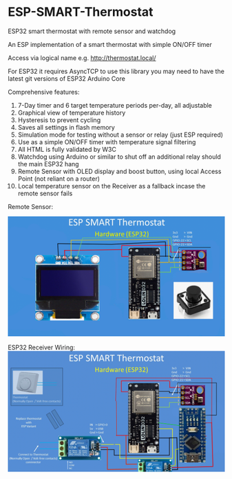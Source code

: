 # ESP-SMART-Thermostat
ESP32 smart thermostat with remote sensor and watchdog

An ESP implementation of a smart thermostat with simple ON/OFF timer

Access via logical name e.g. http://thermostat.local/


For ESP32 it requires AsyncTCP to use this library you may need to have the latest git versions of ESP32 Arduino Core

Comprehensive features:
1. 7-Day timer and 6 target temperature periods per-day, all adjustable
2. Graphical view of temperature history 
3. Hysteresis to prevent cycling
4. Saves all settings in flash memory
5. Simulation mode for testing without a sensor or relay (just ESP required)
6. Use as a simple ON/OFF timer with temperature signal filtering
7. All HTML is fully validated by W3C
8. Watchdog using Arduino or similar to shut off an additional relay should the main ESP32 hang
9. Remote Sensor with OLED display and boost button, using local Access Point (not reliant on a router)
10. Local temperature sensor on the Receiver as a fallback incase the remote sensor fails

Remote Sensor:

![alt_text, width="200"](/RemoteSensor.png)

ESP32 Receiver Wiring:
![alt_text, width="200"](/ESPReceiverWithWatchdog.png)






